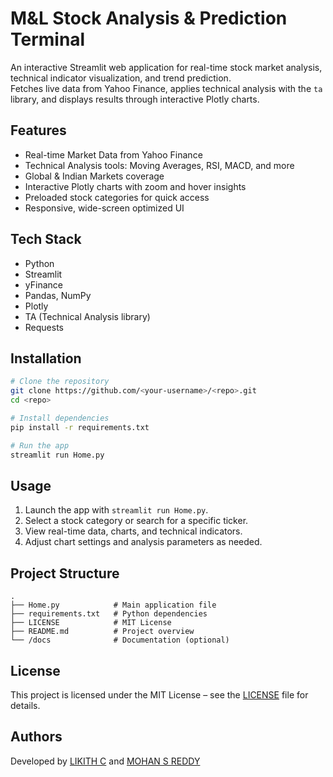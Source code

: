 # M&L Stock Analysis & Prediction Terminal

An interactive Streamlit web application for real-time stock market analysis, technical indicator visualization, and trend prediction.  
Fetches live data from Yahoo Finance, applies technical analysis with the `ta` library, and displays results through interactive Plotly charts.

## Features
- Real-time Market Data from Yahoo Finance
- Technical Analysis tools: Moving Averages, RSI, MACD, and more
- Global & Indian Markets coverage
- Interactive Plotly charts with zoom and hover insights
- Preloaded stock categories for quick access
- Responsive, wide-screen optimized UI

## Tech Stack
- Python
- Streamlit
- yFinance
- Pandas, NumPy
- Plotly
- TA (Technical Analysis library)
- Requests

## Installation
```bash
# Clone the repository
git clone https://github.com/<your-username>/<repo>.git
cd <repo>

# Install dependencies
pip install -r requirements.txt

# Run the app
streamlit run Home.py
```

## Usage
1. Launch the app with `streamlit run Home.py`.
2. Select a stock category or search for a specific ticker.
3. View real-time data, charts, and technical indicators.
4. Adjust chart settings and analysis parameters as needed.

## Project Structure
```
.
├── Home.py            # Main application file
├── requirements.txt   # Python dependencies
├── LICENSE            # MIT License
├── README.md          # Project overview
└── /docs              # Documentation (optional)
```

## License
This project is licensed under the MIT License – see the [LICENSE](LICENSE) file for details.

## Authors
Developed by [LIKITH C](https://github.com/Likith0218) and [MOHAN S REDDY](https://github.com/Mohan0230)
